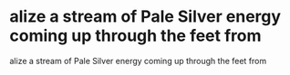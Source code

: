 # alize a stream of Pale Silver energy coming up through the feet from

alize a stream of Pale Silver energy coming up through the feet from